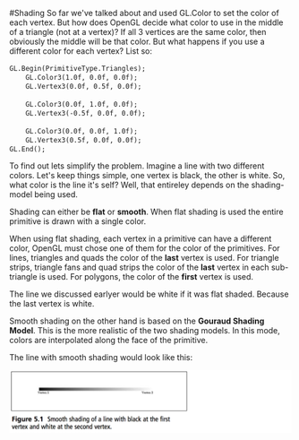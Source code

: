 #Shading
So far we've talked about and used GL.Color to set the color of each vertex. But how does OpenGL decide what color to use in the middle of a triangle (not at a vertex)? If all 3 vertices are the same color, then obviously the middle will be that color. But what happens if you use a different color for each vertex? List so:

```
GL.Begin(PrimitiveType.Triangles);
    GL.Color3(1.0f, 0.0f, 0.0f);
    GL.Vertex3(0.0f, 0.5f, 0.0f);
    
    GL.Color3(0.0f, 1.0f, 0.0f);
    GL.Vertex3(-0.5f, 0.0f, 0.0f);
    
    GL.Color3(0.0f, 0.0f, 1.0f);
    GL.Vertex3(0.5f, 0.0f, 0.0f);
GL.End();
```

To find out lets simplify the problem. Imagine a line with two different colors. Let's keep things simple, one vertex is black, the other is white. So, what color is the line it's self? Well, that entireley depends on the shading-model being used.

Shading can either be __flat__ or __smooth__. When flat shading is used the entire primitive is drawn with a single color. 

When using flat shading, each vertex in a primitive can have a different color, OpenGL must chose one of them for the color of the primitives. For lines, triangles and quads the color of the __last__ vertex is used. For triangle strips, triangle fans and quad strips the color of the __last__ vertex in each sub-triangle is used. For polygons, the color of the __first__ vertex is used.

The line we discussed earlyer would be white if it was flat shaded. Because the last vertex is white.

Smooth shading on the other hand is based on the __Gouraud Shading Model__. This is the more realistic of the two shading models. In this mode, colors are interpolated along the face of the primitive.

The line with smooth shading would look like this:

![INTERP](interp_line.png)